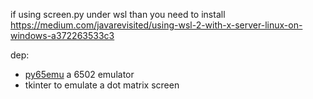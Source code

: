 

if using screen.py under wsl than you need to install https://medium.com/javarevisited/using-wsl-2-with-x-server-linux-on-windows-a372263533c3


dep:
- [py65emu](https://github.com/docmarionum1/py65emu/blob/master/README.rst) a 6502 emulator
- tkinter to emulate a dot matrix screen
